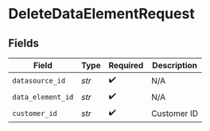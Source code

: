 # DeleteDataElementRequest


## Fields

| Field              | Type               | Required           | Description        |
| ------------------ | ------------------ | ------------------ | ------------------ |
| `datasource_id`    | *str*              | :heavy_check_mark: | N/A                |
| `data_element_id`  | *str*              | :heavy_check_mark: | N/A                |
| `customer_id`      | *str*              | :heavy_check_mark: | Customer ID        |
